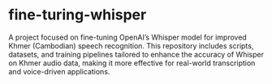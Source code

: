 # fine-turing-whisper
A project focused on fine-tuning OpenAI’s Whisper model for improved Khmer (Cambodian) speech recognition. This repository includes scripts, datasets, and training pipelines tailored to enhance the accuracy of Whisper on Khmer audio data, making it more effective for real-world transcription and voice-driven applications.
